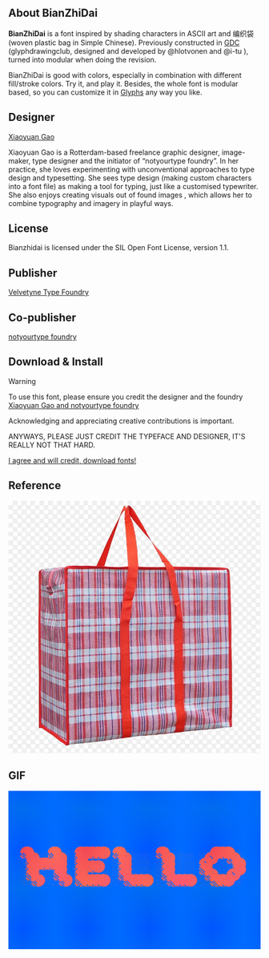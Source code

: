 ## About BianZhiDai

**BianZhiDai** is a font inspired by shading characters in ASCII art and 编织袋 (woven plastic bag in Simple Chinese). Previously constructed in [GDC](http://glyphdrawing.club) (glyphdrawingclub, designed and developed by @hlotvonen and @i-tu ), turned into modular when doing the revision. 

BianZhiDai is good with colors, especially in combination with different fill/stroke colors. Try it, and play it. Besides, the whole font is modular based, so you can customize it in [Glyphs](https://glyphsapp.com/) any way you like.


## Designer

[Xiaoyuan Gao](https://notyourtype.nl)

Xiaoyuan Gao is a Rotterdam-based freelance graphic designer, image-maker, type designer and the initiator of “notyourtype foundry”. In her practice, she loves experimenting with unconventional approaches to type design and typesetting. She sees type design (making custom characters into a font file) as making a tool for typing, just like a customised typewriter. She also enjoys creating visuals out of found images , which allows her to combine typography and imagery in playful ways.

## License 

Bianzhidai is licensed under the SIL Open Font License, version 1.1.

## Publisher

[Velvetyne Type Foundry](https://velvetyne.fr/)

## Co-publisher
[notyourtype foundry](https://notyourtype.nl)

## Download & Install

> [!WARNING]  
> To use this font, please ensure you credit the designer and the foundry [Xiaoyuan Gao and notyourtype foundry](https://notyourtype.nl/)
>
> Acknowledging and appreciating creative contributions is important.
>
> ANYWAYS, PLEASE JUST CREDIT THE TYPEFACE AND DESIGNER, IT'S REALLY NOT THAT HARD. 


[I agree and will credit, download fonts!](https://github.com/sdfggvfvj/bianzhidai/archive/refs/heads/main.zip)

## Reference 

![alt text](documentation/specimen/imgs/eg.webp "Title")

## GIF
![alt text](hello_comic_VF.gif "Variable Preview")

